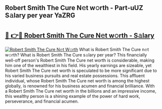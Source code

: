 ## Robert Smith The Cure N𝚎t w𝚘rth - Part-uUZ S𝚊lary per year YaZRG

# <h2><a href="http://gc1rxub.nevu.top/?p=Robert+Smith+The+Cure">🔗 👉🔴 Robert Smith The Cure N𝚎t w𝚘rth - S𝚊lary</a></h2>

[![Robert Smith The Cure N𝚎t W𝚘rth](https://i.imgur.com/Oavwk0R.jpeg)](http://gc1rxub.nevu.top/?p=Robert+Smith+The+Cure)
What is Robert Smith The Cure n𝚎t w𝚘rth? What is Robert Smith The Cure s𝚊lary per year?
This financially well-off person's Robert Smith The Cure net worth is considerable, making him one of the wealthiest in his field. His yearly earnings are sizeable, yet Robert Smith The Cure net worth is speculated to be more significant due to his varied business pursuits and real estate possessions. This affluent individual, whose Robert Smith The Cure net worth is among the highest globally, is renowned for his business acumen and financial brilliance. With a Robert Smith The Cure net worth in the billions and an impressive income, this wealthy person is a shining example of the power of hard work, perseverance, and financial acumen.
